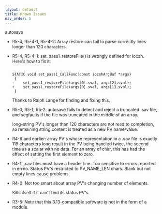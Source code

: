 ```yaml
---
layout: default
title: Known Issues
nav_order: 5
---
```



autosave

- R5-4, R5-4-1, R5-4-2: Array restore can fail to parse correctly lines longer than 120 characters.
- R5-4, R5-4-1: set\_pass1\_restoreFile() is wrongly defined for iocsh. Here's how to fix it:
    
    ```
    
    STATIC void set_pass1_CallFunc(const iocshArgBuf *args)
     {
    -    set_pass1_restoreFile(args[0].sval, args[2].sval);
    +    set_pass1_restoreFile(args[0].sval, args[1].sval);
     }
    ```
    
    Thanks to Ralph Lange for finding and fixing this.
- R5-0, R5-1, R5-2: autosave fails to detect and reject a truncated .sav file, and segfaults if the file was truncated in the middle of an array.
    
    long-string PV's longer than 120 characters are not read to completion, so remaining string content is treated as a new PV name/value.
- R4-6 and earlier: array PV's whose representation in a .sav file is exactly 119 characters long result in the PV being handled twice, the second time as a scalar with no data. For an array of char, this has had the effect of setting the first element to zero.
- R4-1: .sav files must have a header line. Too sensitive to errors reported in errno. Status PV's restricted to PV\_NAME\_LEN chars. Blank but not empty lines cause problems.
- R4-0: Not too smart about array PV's changing number of elements.
    
    Kills itself if it can't find its status PV's.
- R3-5: Note that this 3.13-compatible software is not in the form of a module.
